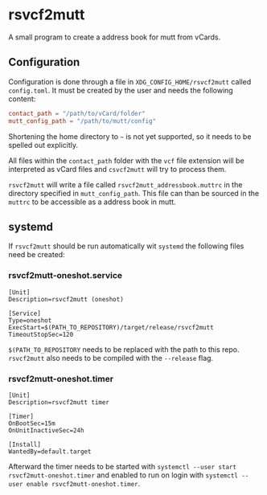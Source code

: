 # rsvcf2mutt

A small program to create a address book for mutt from vCards.

## Configuration

Configuration is done through a file in `XDG_CONFIG_HOME/rsvcf2mutt` called
`config.toml`. It must be created by the user and needs the following content:

```toml
contact_path = "/path/to/vCard/folder"
mutt_config_path = "/path/to/mutt/config"
```

Shortening the home directory to `~` is not yet supported, so it needs to be
spelled out explicitly.

All files within the `contact_path` folder with the `vcf` file extension will
be interpreted as vCard files and `csvcf2mutt` will try to process them.

`rsvcf2mutt` will write a file called `rsvcf2mutt_addressbook.muttrc` in the
directory specified in `mutt_config_path`. This file can than be sourced in the
`muttrc` to be accessible as a address book in mutt.

## systemd

If `rsvcf2mutt` should be run automatically wit `systemd` the following files
need be created:

### rsvcf2mutt-oneshot.service

```systemd
[Unit]
Description=rsvcf2mutt (oneshot)

[Service]
Type=oneshot
ExecStart=$(PATH_TO_REPOSITORY)/target/release/rsvcf2mutt
TimeoutStopSec=120
```

`$(PATH_TO_REPOSITORY` needs to be replaced with the path to this repo.
`rsvcf2mutt` also needs to be compiled with the `--release` flag.

### rsvcf2mutt-oneshot.timer

```systemd
[Unit]
Description=rsvcf2mutt timer

[Timer]
OnBootSec=15m
OnUnitInactiveSec=24h

[Install]
WantedBy=default.target
```

Afterward the timer needs to be started with `systemctl --user start rsvcf2mutt-oneshot.timer` and enabled to run on login with `systemctl --user enable rsvcf2mutt-oneshot.timer`.
